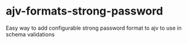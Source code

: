 # ajv-formats-strong-password
Easy way to add configurable strong password format to ajv to use in schema validations
